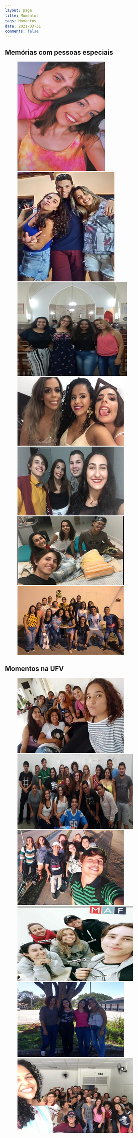 ```yaml
---
layout: page
title: Momentos
tags: Momentos
date: 2021-03-31
comments: false
---
```


## Memórias com pessoas especiais 

<figure class = "half">
    <img src="1.jpeg" style = "height: 350px; width: 280px;">
    <img src="2.jpeg" style = "height: 350px; width: 310px;">
    <img src="5.jpeg" style = "height: 300px; width: 350px;">
    <img src="3.jpeg" style = "height: 220px; width: 340px;">
    <img src="4.jpeg" style = "height: 220px; width: 340px;">
    <img src="6.jpeg" style = "height: 220px; width: 340px;">
    <img src="7.jpeg" style = "height: 220px; width: 340px;">
</figure>


## Momentos na UFV

<figure class = "half">
    <img src="01.jpeg" style = "height: 240px; width: 340px;">
    <img src="02.jpeg" style = "height: 240px; width: 370px;">
    <img src="04.jpeg" style = "height: 240px; width: 340px;">
    <img src="05.jpeg" style = "height: 240px; width: 370px;">
    <img src="06.jpeg" style = "height: 240px; width: 340px;">
    <img src="07.jpeg" style = "height: 240px; width: 370px;">
</figure>

